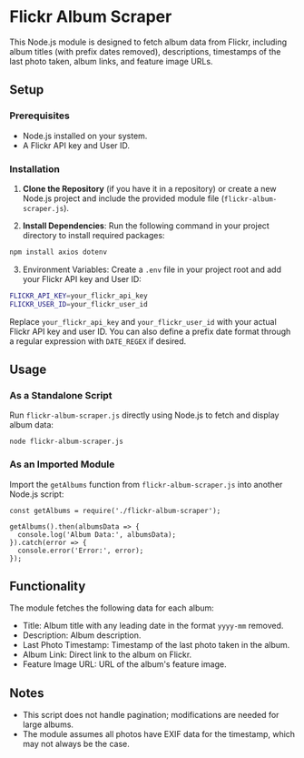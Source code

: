 # Flickr Album Scraper

This Node.js module is designed to fetch album data from Flickr, including album titles (with prefix dates removed), descriptions, timestamps of the last photo taken, album links, and feature image URLs.

## Setup

### Prerequisites

- Node.js installed on your system.
- A Flickr API key and User ID.

### Installation

1. **Clone the Repository** (if you have it in a repository) or create a new Node.js project and include the provided module file (`flickr-album-scraper.js`).

2. **Install Dependencies**:
   Run the following command in your project directory to install required packages:

```bash
npm install axios dotenv
```

3. Environment Variables: Create a `.env` file in your project root and add your Flickr API key and User ID:

```sh
FLICKR_API_KEY=your_flickr_api_key
FLICKR_USER_ID=your_flickr_user_id
```

Replace `your_flickr_api_key` and `your_flickr_user_id` with your actual Flickr API key and user ID. You can also define a prefix date format through a regular expression with `DATE_REGEX` if desired.

## Usage

### As a Standalone Script

Run `flickr-album-scraper.js` directly using Node.js to fetch and display album data:

    node flickr-album-scraper.js

### As an Imported Module

Import the `getAlbums` function from `flickr-album-scraper.js` into another Node.js script:

```
const getAlbums = require('./flickr-album-scraper');

getAlbums().then(albumsData => {
  console.log('Album Data:', albumsData);
}).catch(error => {
  console.error('Error:', error);
});
```

## Functionality

The module fetches the following data for each album:

*  Title: Album title with any leading date in the format `yyyy-mm` removed.
*  Description: Album description.
*  Last Photo Timestamp: Timestamp of the last photo taken in the album.
*  Album Link: Direct link to the album on Flickr.
*  Feature Image URL: URL of the album's feature image.

## Notes

*  This script does not handle pagination; modifications are needed for large albums.
*  The module assumes all photos have EXIF data for the timestamp, which may not always be the case.